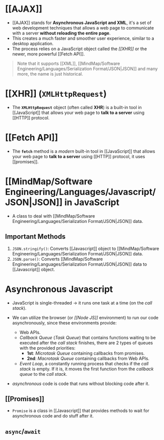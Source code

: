 # [[AJAX]]
- [[AJAX]] stands for **Asynchronous JavaScript and XML**, it's a set of web development techniques that allows a web page to communicate with a server **without reloading the entire page**.
- This creates a much faster and smoother user experience, similar to a desktop application.
- The process relies on a JavaScript object called the *[[XHR]]* or the newer, more powerful [[Fetch API]].
> Note that it supports [[XML]], [[MindMap/Software Engineering/Languages/Serialization Format/JSON|JSON]] and many more, the name is just historical.
# [[XHR]] (`XMLHttpRequest`)
- The **`XMLHttpRequest`** object (often called **XHR**) is a built-in tool in [[JavaScript]] that allows your web page to **talk to a server** using [[HTTP]] protocol.
# [[Fetch API]]
- The **`fetch`** method is a *modern* built-in tool in [[JavaScript]] that allows your web page to **talk to a server** using [[HTTP]] protocol, it uses [[promises]].
# [[MindMap/Software Engineering/Languages/Javascript/JSON|JSON]] in JavaScript
- A class to deal with [[MindMap/Software Engineering/Languages/Serialization Format/JSON|JSON]] data.
## Important Methods
1. `JSON.stringify()`: Converts [[Javascript]] object to [[MindMap/Software Engineering/Languages/Serialization Format/JSON|JSON]] data.
2. `JSON.parse()`: Converts [[MindMap/Software Engineering/Languages/Serialization Format/JSON|JSON]] data to [[Javascript]] object.

# Asynchronous Javascript
- JavaScript is single-threaded → it runs one task at a time (on the *call stack*).
- We can utilize the browser (or *[[Node JS]]* environment) to run our code asynchronously, since these environments provide:
	- Web APIs.
	- *Callback Queue* (*Task Queue*) that contains functions waiting to be executed after the *call stack* finishes, there are 2 types of queues with the provided priorities:
		- **1st**: *Microtask Queue* containing callbacks from promises.
		- **2nd**: *Macrotask Queue* containing callbacks from Web APIs.
	- *Event Loop*, a constantly running process that checks if the *call stack* is empty. If it is, it moves the first function from the *callback queue* to the *call stack*.
	
- *asynchronous* code is code that runs without blocking code after it.
## [[Promises]]
- `Promise` is a class in [[Javascript]] that provides methods to wait for asynchronous code and do stuff after it.
## `async`/`await`
